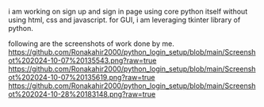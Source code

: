 i am working on sign up and sign in page using core python itself without using html, css and javascript.
for GUI, i am leveraging tkinter library of python.

following are the screenshots of work done by me.
https://github.com/Ronakahir2000/python_login_setup/blob/main/Screenshot%202024-10-07%20135543.png?raw=true
https://github.com/Ronakahir2000/python_login_setup/blob/main/Screenshot%202024-10-07%20135619.png?raw=true
https://github.com/Ronakahir2000/python_login_setup/blob/main/Screenshot%202024-10-28%20183148.png?raw=true

